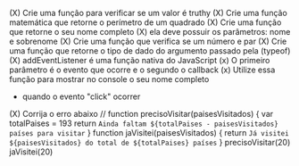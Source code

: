 (X) Crie uma função para verificar se um valor é truthy
(X) Crie uma função matemática que retorne o perímetro de um quadrado
(X) Crie uma função que retorne o seu nome completo
(X) ela deve possuir os parâmetros: nome e sobrenome
(X) Crie uma função que verifica se um número e par
(X) Crie uma função que retorne o tipo de dado do argumento passado pela (typeof)
(X) addEventListener é uma função nativa do JavaScript
(x) O primeiro parâmetro é o evento que ocorre e o segundo o callback
(x) Utilize essa função para mostrar no console o seu nome completo

- quando o evento "click" ocorrer

(X) Corrija o erro abaixo
// function precisoVisitar(paisesVisitados) {
var totalPaises = 193
return `Ainda faltam ${totalPaises - paisesVisitados} países para visitar`
}
function jaVisitei(paisesVisitados) {
return `Já visitei ${paisesVisitados} do total de ${totalPaises} países`
}
precisoVisitar(20)
jaVisitei(20)

<!--
var totalPaises = 193

function precisoVisitar(paisesVisitados) {
  return `Ainda Faltam ${totalPaises - paisesVisitados} países para visitar`
}
function jaVisitei(totalPaises) {
  return `Já visitei ${paisesVisitados} do total de ${totalPaises} países`
}
precisoVisitar(20)
 -->
